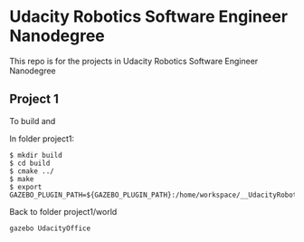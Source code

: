 # Udacity Robotics Software Engineer Nanodegree
This repo is for the projects in Udacity Robotics Software Engineer Nanodegree

## Project 1
To build and 

In folder project1:
```
$ mkdir build
$ cd build
$ cmake ../
$ make
$ export GAZEBO_PLUGIN_PATH=${GAZEBO_PLUGIN_PATH}:/home/workspace/__UdacityRobotic/project1/build/__
```

Back to folder project1/world
```
gazebo UdacityOffice
```
